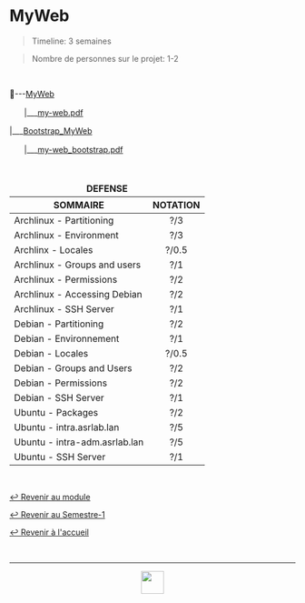 # MyWeb

> Timeline: 3 semaines

> Nombre de personnes sur le projet: 1-2

<br>

📂---[MyWeb](https://github.com/Studio-17/Epitech-Subjects/tree/main/Semester-1/B-NSA-100/My_web/MyWeb)

ㅤㅤ|\_\_\_[my-web.pdf](https://github.com/Studio-17/Epitech-Subjects/blob/main/Semester-1/B-NSA-100/My_web/MyWeb/my-web.pdf)

|\_\_\_[Bootstrap_MyWeb](https://github.com/Studio-17/Epitech-Subjects/tree/main/Semester-1/B-NSA-100/My_web/Bootstrap_MyWeb)

ㅤㅤ|\_\_\_[my-web_bootstrap.pdf](https://github.com/Studio-17/Epitech-Subjects/blob/main/Semester-1/B-NSA-100/My_web/Bootstrap_MyWeb/my-web_bootstrap.pdf)

<br>

<table align="center">
    <thead>
    <tr>
            <td colspan="2" align="center"><strong>DEFENSE</strong></td>
    </tr>
        <tr>
            <th>SOMMAIRE</th>
            <th>NOTATION</th>
        </tr>
    </thead>
    <tbody>
        <tr>
            <td rowspan="1">Archlinux - Partitioning</td>
            <td rowspan="1" style="text-align: center;">?/3</td>
        </tr>
        <tr>
            <td rowspan="1">Archlinux - Environment</td>
            <td rowspan="1" style="text-align: center;">?/3</td>
        </tr>
        <tr>
            <td rowspan="1">Archlinx - Locales</td>
            <td rowspan="1" style="text-align: center;">?/0.5</td>
        </tr>
        <tr>
            <td rowspan="1">Archlinux - Groups and users</td>
            <td rowspan="1" style="text-align: center;">?/1</td>
        </tr>
        <tr>
            <td rowspan="1">Archlinux - Permissions</td>
            <td rowspan="1" style="text-align: center;">?/2</td>
        </tr>
        <tr>
            <td rowspan="1">Archlinux - Accessing Debian</td>
            <td rowspan="1" style="text-align: center;">?/2</td>
        </tr>
        <tr>
            <td rowspan="1">Archlinux - SSH Server</td>
            <td rowspan="1" style="text-align: center;">?/1</td>
        </tr>
        <tr>
            <td rowspan="1">Debian - Partitioning</td>
            <td rowspan="1" style="text-align: center;">?/2</td>
        </tr>
        <tr>
            <td rowspan="1">Debian - Environnement </td>
            <td rowspan="1" style="text-align: center;">?/1</td>
        </tr>
        <tr>
            <td rowspan="1">Debian - Locales</td>
            <td rowspan="1" style="text-align: center;">?/0.5</td>
        </tr>
        <tr>
            <td rowspan="1">Debian - Groups and Users</td>
            <td rowspan="1" style="text-align: center;">?/2</td>
        </tr>
        <tr>
            <td rowspan="1">Debian - Permissions</td>
            <td rowspan="1" style="text-align: center;">?/2</td>
        </tr>
        <tr>
            <td rowspan="1">Debian - SSH Server</td>
            <td rowspan="1" style="text-align: center;">?/1</td>
        </tr>
        <tr>
            <td rowspan="1">Ubuntu - Packages</td>
            <td rowspan="1" style="text-align: center;">?/2</td>
        </tr>
        <tr>
            <td rowspan="1">Ubuntu - intra.asrlab.lan</td>
            <td rowspan="1" style="text-align: center;">?/5</td>
        </tr>
        <tr>
            <td rowspan="1">Ubuntu - intra-adm.asrlab.lan </td>
            <td rowspan="1" style="text-align: center;">?/5</td>
        </tr>
        <tr>
            <td rowspan="1">Ubuntu - SSH Server</td>
            <td rowspan="1" style="text-align: center;">?/1</td>
        </tr>
    </tbody>
</table>

<br>

[↩️ Revenir au module](https://github.com/Studio-17/Epitech-Subjects/tree/main/Semester-1/B-NSA-100)

[↩️ Revenir au Semestre-1](https://github.com/Studio-17/Epitech-Subjects/tree/main/Semester-1)

[↩️ Revenir à l'accueil](https://github.com/Studio-17/Epitech-Subjects)

<br>

---

<div align="center">

<a href="https://github.com/Studio-17" target="_blank"><img src="../../../voc17.gif" width="40"></a>

</div>
